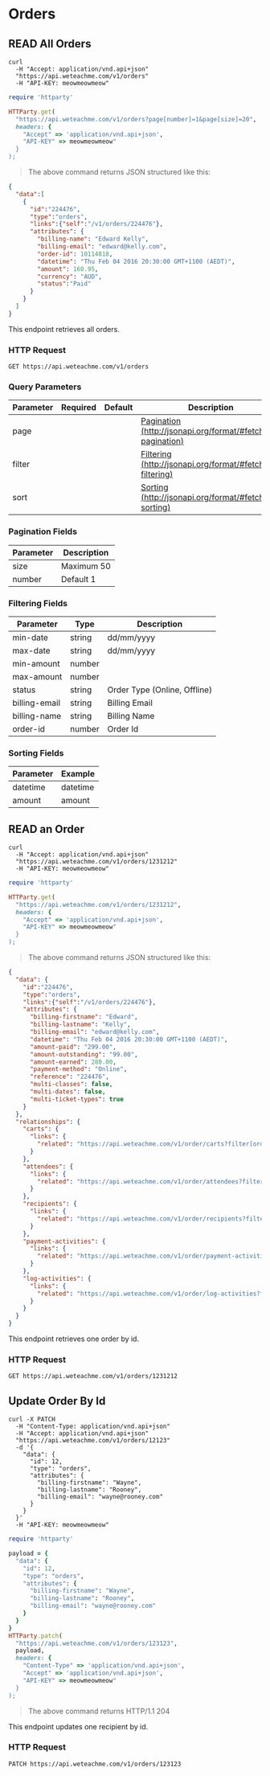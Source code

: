 # Orders

## READ All Orders

```shell
curl 
  -H "Accept: application/vnd.api+json" 
  "https://api.weteachme.com/v1/orders"
  -H "API-KEY: meowmeowmeow"
```

```ruby
require 'httparty'

HTTParty.get(
  "https://api.weteachme.com/v1/orders?page[number]=1&page[size]=20", 
  headers: {
    "Accept" => 'application/vnd.api+json', 
    "API-KEY" => meowmeowmeow"
  }
);

```

> The above command returns JSON structured like this:

```json
{
  "data":[
    {
      "id":"224476",
      "type":"orders",
      "links":{"self":"/v1/orders/224476"},
      "attributes": {
        "billing-name": "Edward Kelly",
        "billing-email": "edward@kelly.com",
        "order-id": 10114818,
        "datetime": "Thu Feb 04 2016 20:30:00 GMT+1100 (AEDT)",
        "amount": 160.95,
        "currency": "AUD",
        "status":"Paid"
      }
    }
  ]
}
```

This endpoint retrieves all orders.

### HTTP Request

`GET https://api.weteachme.com/v1/orders`

### Query Parameters

Parameter | Required | Default | Description
--------- | -------- | ------- | -----------
page      |          |         | [Pagination (http://jsonapi.org/format/#fetching-pagination)](http://jsonapi.org/format/#fetching-pagination)
filter    |          |         | [Filtering (http://jsonapi.org/format/#fetching-filtering)](http://jsonapi.org/format/#fetching-filtering)
sort      |          |         | [Sorting (http://jsonapi.org/format/#fetching-sorting)](http://jsonapi.org/format/#fetching-sorting)

### Pagination Fields

Parameter  | Description
---------- | -----------
size       | Maximum 50
number     | Default 1

### Filtering Fields

Parameter     | Type       |  Description
------------- | ---------- |  -----------
min-date      | string     |  dd/mm/yyyy
max-date      | string     |  dd/mm/yyyy
min-amount    | number     |  
max-amount    | number     |  
status        | string     |  Order Type (Online, Offline)
billing-email | string     |  Billing Email
billing-name  | string     |  Billing Name
order-id      | number     |  Order Id

### Sorting Fields

Parameter  | Example
---------- | -----------
datetime   | datetime | -datetime
amount     | amount | -amount


## READ an Order

```shell
curl 
  -H "Accept: application/vnd.api+json" 
  "https://api.weteachme.com/v1/orders/1231212"
  -H "API-KEY: meowmeowmeow"
```

```ruby
require 'httparty'

HTTParty.get(
  "https://api.weteachme.com/v1/orders/1231212", 
  headers: {
    "Accept" => 'application/vnd.api+json', 
    "API-KEY" => meowmeowmeow"
  }
);

```

> The above command returns JSON structured like this:

```json
{
  "data": {
    "id":"224476",
    "type":"orders",
    "links":{"self":"/v1/orders/224476"},
    "attributes": {
      "billing-firstname": "Edward",
      "billing-lastname": "Kelly",
      "billing-email": "edward@kelly.com",
      "datetime": "Thu Feb 04 2016 20:30:00 GMT+1100 (AEDT)",
      "amount-paid": "299.00",
      "amount-outstanding": "99.00",
      "amount-earned": 280.00,
      "payment-method": "Online",
      "reference": "224476",
      "multi-classes": false,
      "multi-dates": false,
      "multi-ticket-types": true
    }
  },
  "relationships": {
    "carts": {
      "links": {
        "related": "https://api.weteachme.com/v1/order/carts?filter[order-id]=224476"
      }
    },
    "attendees": {
      "links": {
        "related": "https://api.weteachme.com/v1/order/attendees?filter[order-id]=224476"
      }
    },
    "recipients": {
      "links": {
        "related": "https://api.weteachme.com/v1/order/recipients?filter[order-id]=224476"
      }
    },
    "payment-activities": {
      "links": {
        "related": "https://api.weteachme.com/v1/order/payment-activities?filter[order-id]=224476"
      }
    },
    "log-activities": {
      "links": {
        "related": "https://api.weteachme.com/v1/order/log-activities?filter[order-id]=224476"
      }
    }
  }
}
```

This endpoint retrieves one order by id.

### HTTP Request

`GET https://api.weteachme.com/v1/orders/1231212`

## Update Order By Id

```shell
curl -X PATCH 
  -H "Content-Type: application/vnd.api+json" 
  -H "Accept: application/vnd.api+json" 
  "https://api.weteachme.com/v1/orders/12123" 
  -d '{
    "data": {
      "id": 12,
      "type": "orders",
      "attributes": {
        "billing-firstname": "Wayne",
        "billing-lastname": "Rooney",
        "billing-email": "wayne@rooney.com"
      }
    }
  }'
  -H "API-KEY: meowmeowmeow"
```

```ruby
require 'httparty'

payload = {
  "data": {
    "id": 12,
    "type": "orders",
    "attributes": {
      "billing-firstname": "Wayne",
      "billing-lastname": "Rooney",
      "billing-email": "wayne@rooney.com"
    }
  }
}
HTTParty.patch(
  "https://api.weteachme.com/v1/orders/123123", 
  payload,
  headers: {
    "Content-Type" => 'application/vnd.api+json', 
    "Accept" => 'application/vnd.api+json', 
    "API-KEY" => meowmeowmeow"
  }
);


```

> The above command returns HTTP/1.1 204

This endpoint updates one recipient by id.


### HTTP Request

`PATCH https://api.weteachme.com/v1/orders/123123`

